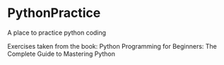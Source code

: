 # PythonPractice
A place to practice python coding

Exercises taken from the book: Python Programming for Beginners: The Complete Guide to Mastering Python
